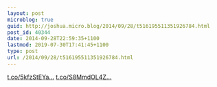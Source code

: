 ```yaml
---
layout: post
microblog: true
guid: http://joshua.micro.blog/2014/09/28/t516195511351926784.html
post_id: 40344
date: 2014-09-28T22:59:35+1100
lastmod: 2019-07-30T17:41:45+1100
type: post
url: /2014/09/28/t516195511351926784.html
---
```

[t.co/5kfzStEYa...](http://t.co/5kfzStEYaM) [t.co/S8MmdOL4Z...](http://t.co/S8MmdOL4Zj)
